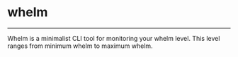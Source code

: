 # whelm
---
Whelm is a minimalist CLI tool for monitoring your whelm level. This level ranges from minimum whelm to maximum whelm.
